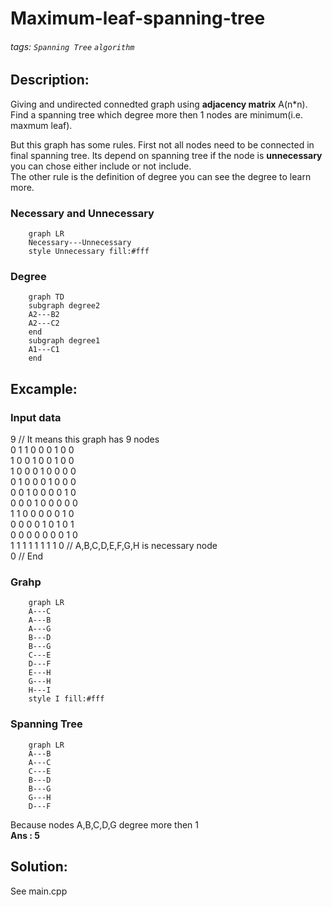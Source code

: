 # Maximum-leaf-spanning-tree

###### tags: `Spanning Tree` `algorithm`

## Description:

Giving and undirected connedted graph using **adjacency matrix** A(n*n). Find a spanning tree which degree more then 1 nodes are minimum(i.e. maxmum leaf).  
  
But this graph has some rules. First not all nodes need to be connected in final spanning tree. Its depend on spanning tree if the node is **unnecessary** you can chose either include or not include.  
The other rule is the definition of degree you can see the degree to learn more.  

### Necessary and Unnecessary
```mermaid
    graph LR
    Necessary---Unnecessary
    style Unnecessary fill:#fff
```
### Degree
```mermaid
    graph TD
    subgraph degree2
    A2---B2
    A2---C2
    end
    subgraph degree1
    A1---C1
    end
```
## Excample:
### Input data  
9 // It means this graph has 9 nodes  
0 1 1 0 0 0 1 0 0  
1 0 0 1 0 0 1 0 0  
1 0 0 0 1 0 0 0 0  
0 1 0 0 0 1 0 0 0  
0 0 1 0 0 0 0 1 0  
0 0 0 1 0 0 0 0 0  
1 1 0 0 0 0 0 1 0  
0 0 0 0 1 0 1 0 1  
0 0 0 0 0 0 0 1 0  
1 1 1 1 1 1 1 1 0 // A,B,C,D,E,F,G,H is necessary node  
0 // End

### Grahp
```mermaid
    graph LR
    A---C
    A---B
    A---G
    B---D
    B---G
    C---E
    D---F
    E---H
    G---H
    H---I
    style I fill:#fff
```
### Spanning Tree
```mermaid
    graph LR
    A---B
    A---C
    C---E
    B---D
    B---G
    G---H
    D---F
```
Because nodes A,B,C,D,G degree more then 1  
**Ans : 5**
## Solution:
See main.cpp